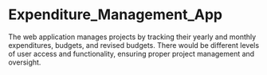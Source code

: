 # Expenditure_Management_App
 The web application manages projects by tracking their yearly and monthly expenditures, budgets, and revised budgets. There would be different levels of user access and functionality, ensuring proper project management and oversight.
